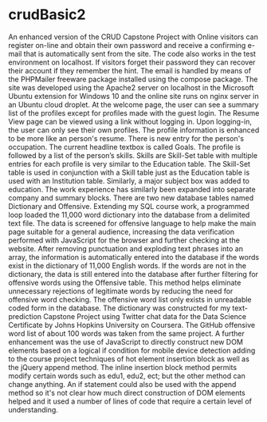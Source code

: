 # crudBasic2
An enhanced version of the CRUD Capstone Project with Online visitors can register on-line and obtain their own password and receive a confirming e-mail that is automatically sent from the site. The code also works in the test environment on localhost. If visitors forget their password they can recover their account if they remember the hint. The email is handled by means of the PHPMailer freeware package installed using the compose package. The site was developed using the Apache2 server on localhost in the Microsoft Ubuntu extension for Windows 10 and the online site  runs on nginx server in an Ubuntu cloud droplet.  At the welcome page, the user can see a summary list of the profiles except for profiles made with the guest login. The Resume View page can be viewed using a link without logging in. Upon logging-in, the user can only see their own profiles. The profile information is enhanced to be more like an person's resume. There is new entry for the person's occupation. The current headline textbox is called Goals. The profile is followed by a list of the person’s skills. Skills are  Skill-Set table with multiple entries for each profile is very similar to the Education table. The Skill-Set table is used in conjunction with a Skill table just as the Education table is used with an Institution table. Similarly, a major subject box was added to education. The work experience has similarly been expanded into separate company and summary blocks.  There are two new database tables named Dictionary and Offensive.  Extending my SQL course work, a programmed loop loaded the 11,000 word dictionary into the database from a delimited text file. The data is screened for offensive language to help make the main page suitable for a general audience, increasing the data verification performed with JavaScript for the browser and further checking at the website. After removing punctuation and exploding text phrases into an array, the information is automatically entered into the database if the words exist in the dictionary of 11,000 English words. If the words are not in the dictionary, the data is still entered into the database after further filtering for offensive words using the Offensive table. This method helps eliminate unnecessary rejections of legitimate words by reducing the need for offensive word checking. The offensive word list only exists in unreadable coded form in the database. The dictionary was constructed for my text-prediction Capstone Project using Twitter chat data for the Data Science Certificate by Johns Hopkins University on Coursera. The GitHub offensive word list of about 100 words was taken from the same project.  A further enhancement was the use of JavaScript to directly construct new DOM elements based on a logical if condition for mobile device detection adding to the course project techniques of hot element insertion block as well as the jQuery append method. The inline insertion block method permits modify certain words such as edu1, edu2, ect; but the other method can change anything. An if statement could also be used with the append method so it's not clear how much direct construction of DOM elements helped and it used a number of lines of code that require a certain level of understanding.

